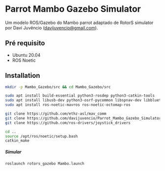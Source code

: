 # Parrot Mambo Gazebo Simulator
Um modelo ROS/Gazebo do Mambo parrot adaptado de RotorS simulator por Davi Juvêncio (davijuvencio@gmail.com).

## Pré requisito
- Ubuntu 20.04
- ROS Noetic 
## Installation

```bash
mkdir -p Mambo_Gazebo/src && cd Mambo_Gazebo/src

sudo apt install build-essential python3-rosdep python3-catkin-tools
sudo apt install libusb-dev python3-osrf-pycommon libspnav-dev libbluetooth-dev libcwiid-dev libgoogle-glog-dev
sudo apt install ros-noetic-mavros ros-noetic-octomap-ros 

git clone https://github.com/ethz-asl/mav_comm
git clone https://github.com/davijuvencio/Parrot_Mambo_Gazebo_Simulator.git
git clone https://github.com/ros-drivers/joystick_drivers

cd ..
source /opt/ros/noetic/setup.bash
catkin_make
```

##### Simular
```bash
roslaunch rotors_gazebo Mambo.launch
```
